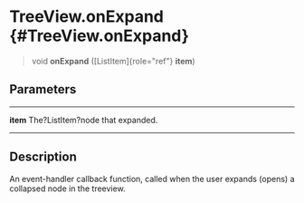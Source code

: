TreeView.onExpand {#TreeView.onExpand}
=================

> void **onExpand** ([ListItem]{role="ref"} **item**)

Parameters
----------

  ---------- ----------------------------------
  **item**   The?ListItem?node that expanded.
  ---------- ----------------------------------

Description
-----------

An event-handler callback function, called when the user expands (opens)
a collapsed node in the treeview.
